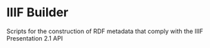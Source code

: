 # IIIF Builder

Scripts for the construction of RDF metadata that comply with the IIIF Presentation 2.1 API